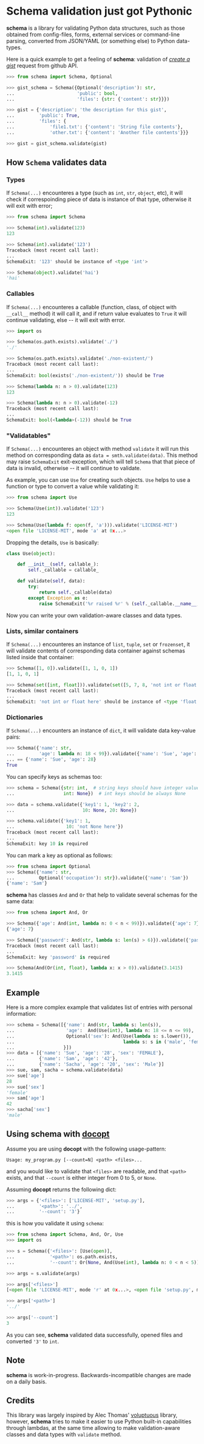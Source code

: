Schema validation just got Pythonic
===============================================================================

**schema** is a library for validating Python data structures, such as those
obtained from config-files, forms, external services or command-line
parsing, converted from JSON/YAML (or something else) to Python data-types.

Here is a quick example to get a feeling of **schema**:
validation of [*create a gist*](http://developer.github.com/v3/gists/)
request from github API.

```python
>>> from schema import Schema, Optional

>>> gist_schema = Schema({Optional('description'): str,
...                       'public': bool,
...                       'files': {str: {'content': str}}})

>>> gist = {'description': 'the description for this gist',
...         'public': True,
...         'files': {
...             'file1.txt': {'content': 'String file contents'},
...             'other.txt': {'content': 'Another file contents'}}}

>>> gist = gist_schema.validate(gist)

```

How `Schema` validates data
-------------------------------------------------------------------------------

### Types

If `Schema(...)` encounteres a type (such as `int`, `str`, `object`, etc),
it will check if correspoinding piece of data is instance of that type,
otherwise it will exit with error;

```python
>>> from schema import Schema

>>> Schema(int).validate(123)
123

>>> Schema(int).validate('123')
Traceback (most recent call last):
...
SchemaExit: '123' should be instance of <type 'int'>

>>> Schema(object).validate('hai')
'hai'

```

### Callables

If `Schema(...)` encounteres a callable (function, class, of object with
`__call__` method) it will call it, and if return value evaluates to
`True` it will continue validating, else -- it will exit with error.

```python
>>> import os

>>> Schema(os.path.exists).validate('./')
'./'

>>> Schema(os.path.exists).validate('./non-existent/')
Traceback (most recent call last):
...
SchemaExit: bool(exists('./non-existent/')) should be True

>>> Schema(lambda n: n > 0).validate(123)
123

>>> Schema(lambda n: n > 0).validate(-12)
Traceback (most recent call last):
...
SchemaExit: bool(<lambda>(-12)) should be True

```

### "Validatables"

If `Schema(...)` encounteres an object with method `validate` it will run this
method on corresponding data as `data = smth.validate(data)`. This method may
raise `SchemaExit` exit-exception, which will tell `Schema` that that piece
of data is invalid, otherwise -- it will continue to validate.

As example, you can use `Use` for creating such objects. `Use` helps to use
a function or type to convert a value while validating it:

```python
>>> from schema import Use

>>> Schema(Use(int)).validate('123')
123

>>> Schema(Use(lambda f: open(f, 'a'))).validate('LICENSE-MIT')
<open file 'LICENSE-MIT', mode 'a' at 0x...>

```

Dropping the details, `Use` is basically:

```python
class Use(object):

    def __init__(self, callable_):
        self._callable = callable_

    def validate(self, data):
        try:
            return self._callable(data)
        except Exception as e:
            raise SchemaExit('%r raised %r' % (self._callable.__name__, e))
```

Now you can write your own validation-aware classes and data types.

### Lists, similar containers

If `Schema(...)` encounteres an instance of `list`, `tuple`, `set` or
`frozenset`, it will validate contents of corresponding data container against
schemas listed inside that container:


```python
>>> Schema([1, 0]).validate([1, 1, 0, 1])
[1, 1, 0, 1]

>>> Schema(set([int, float])).validate(set([5, 7, 8, 'not int or float here']))
Traceback (most recent call last):
...
SchemaExit: 'not int or float here' should be instance of <type 'float'>

```

### Dictionaries

If `Schema(...)` encounters an instance of `dict`, it will validate data
key-value pairs:

```python
>>> Schema({'name': str,
...         'age': lambda n: 18 < 99}).validate({'name': 'Sue', 'age': 28}) \
... == {'name': 'Sue', 'age': 28}
True

```

You can specify keys as schemas too:

```python
>>> schema = Schema({str: int,  # string keys should have integer values
...                  int: None})  # int keys should be always None

>>> data = schema.validate({'key1': 1, 'key2': 2,
...                         10: None, 20: None})

>>> schema.validate({'key1': 1,
...                   10: 'not None here'})
Traceback (most recent call last):
...
SchemaExit: key 10 is required

```

You can mark a key as optional as follows:

```python
>>> from schema import Optional
>>> Schema({'name': str,
...         Optional('occupation'): str}).validate({'name': 'Sam'})
{'name': 'Sam'}

```

**schema** has classes `And` and `Or` that help to validate several schemas
for the same data:

```python
>>> from schema import And, Or

>>> Schema({'age': And(int, lambda n: 0 < n < 99)}).validate({'age': 7})
{'age': 7}

>>> Schema({'password': And(str, lambda s: len(s) > 6)}).validate({'password': 'hai'})
Traceback (most recent call last):
...
SchemaExit: key 'password' is required

>>> Schema(And(Or(int, float), lambda x: x > 0)).validate(3.1415)
3.1415

```

Example
-------------------------------------------------------------------------------

Here is a more complex example that validates list of entries with
personal information:

```python
>>> schema = Schema([{'name': And(str, lambda s: len(s)),
...                   'age':  And(Use(int), lambda n: 18 <= n <= 99),
...                   Optional('sex'): And(Use(lambda s: s.lower()),
...                                        lambda s: s in ('male', 'female'))
...                  }])
>>> data = [{'name': 'Sue', 'age': '28', 'sex': 'FEMALE'},
...         {'name': 'Sam', 'age': '42'},
...         {'name': 'Sacha', 'age': '20', 'sex': 'Male'}]
>>> sue, sam, sacha = schema.validate(data)
>>> sue['age']
28
>>> sue['sex']
'female'
>>> sam['age']
42
>>> sacha['sex']
'male'

```

Using **schema** with [**docopt**](http://github.com/docopt/docopt)
-------------------------------------------------------------------------------

Assume you are using **docopt** with the following usage-pattern:

    Usage: my_program.py [--count=N] <path> <files>...

and you would like to validate that `<files>` are readable, and that `<path>`
exists, and that `--count` is either integer from 0 to 5, or `None`.

Assuming **docopt** returns the following dict:

```python
>>> args = {'<files>': ['LICENSE-MIT', 'setup.py'],
...         '<path>': '../',
...         '--count': '3'}

```

this is how you validate it using `schema`:

```python
>>> from schema import Schema, And, Or, Use
>>> import os

>>> s = Schema({'<files>': [Use(open)],
...             '<path>': os.path.exists,
...             '--count': Or(None, And(Use(int), lambda n: 0 < n < 5))})

>>> args = s.validate(args)

>>> args['<files>']
[<open file 'LICENSE-MIT', mode 'r' at 0x...>, <open file 'setup.py', mode 'r' at 0x...>]

>>> args['<path>']
'../'

>>> args['--count']
3

```

As you can see, **schema** validated data successfully, opened files and
converted `'3'` to `int`.


Note
-------------------------------------------------------------------------------

**schema** is work-in-progress.  Backwards-incompatible changes are made on a
daily basis.

Credits
-------------------------------------------------------------------------------

This library was largely inspired by Alec Thomas'
[voluptuous](https://github.com/alecthomas/voluptuous) library, however,
**schema** tries to make it easier to use Python built-in capabilities
through lambdas, at the same time allowing to make validation-aware
classes and data types with `validate` method.
